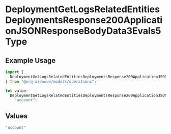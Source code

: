 # DeploymentGetLogsRelatedEntitiesDeploymentsResponse200ApplicationJSONResponseBodyData3Evals5Type

## Example Usage

```typescript
import {
  DeploymentGetLogsRelatedEntitiesDeploymentsResponse200ApplicationJSONResponseBodyData3Evals5Type,
} from "@orq-ai/node/models/operations";

let value:
  DeploymentGetLogsRelatedEntitiesDeploymentsResponse200ApplicationJSONResponseBodyData3Evals5Type =
    "account";
```

## Values

```typescript
"account"
```